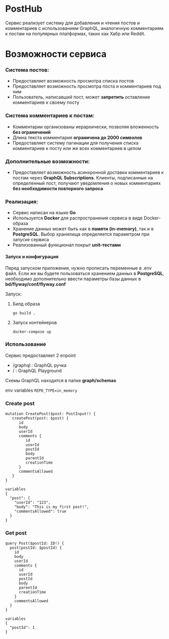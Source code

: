 # PostHub

Сервис реализует систему для добавления и чтения постов и комментариев с использованием GraphQL, аналогичную комментариям к постам на популярных платформах, таких как Хабр или Reddit.

# Возможности сервиса

### Система постов:
- Предоставляет возможность просмотра списка постов
- Предоставляет возможность просмотра поста и комментариев под ним
- Пользователь, написавший пост, может **запретить** оставление комментариев к своему посту

### Система комментариев к постам:
- Комментарии организованы иерархически, позволяя вложенность **без ограничений**
- Длина текста комментария **ограничена до 2000 символов**
- Предоставляет систему пагинации для получения списка комментариев к посту или же всех комментариев в целом

### Дополнительные возможности:
- Предоставляет возможность асинхронной доставки комментариев к постам через **GraphQL Subscriptions**. Клиенты, подписанные на определенный пост, получают уведомления о новых комментариях **без необходимости повторного запроса**

### Реализация:
- Сервис написан на языке **Go**
- Используется **Docker** для распространения сервиса в виде Docker-образа
- Хранение данных может быть как в **памяти (in-memory)**, так и в **PostgreSQL**. Выбор хранилища определяется параметром при запуске сервиса
- Реализованный функционал покрыт **unit-тестами**

#### Запуск и конфигурация

Перед запуском приложения, нужно прописать переменные в .env файл. Если же вы будете пользоваться хранением данных в **PostgreSQL**, необходимо дополнительно ввести параметры базы данных в **bd/flyway/conf/flyway.conf**

Запуск:
1. Билд образа
    ```shell
    go build .
    ```
2. Запуск контейнеров
    ```shell
    docker-compose up
    ```
### Использование

Сервис предоставляет 2 enpoint

- /graphql : GraphQL ручка
- /        : GraphQL Playground

Схемы GraphQL находится в папке **graph/schemas**

env variables 
`REPO_TYPE=in_memory`
### Create post
```
mutation CreatePost($post: PostInput!) {
   createPost(post: $post) {
      id
      body
      userId
      comments {
         id
         userId
         postId
         body
         parentId
         creationTime
      }
      commentsAllowed
   }
}

variables 
{
  "post": {
    "userId": "123",
    "body": "This is my first post!",
    "commentsAllowed": true
  }
}
```

### Get post
```
query Post($postId: ID!) {
  post(postId: $postId) {
    id
    body
    userId
    comments {
      id
      userId
      postId
      body
      parentId
      creationTime
    }
    commentsAllowed
  }
}

variables
{
  "postId": 1
}
```


